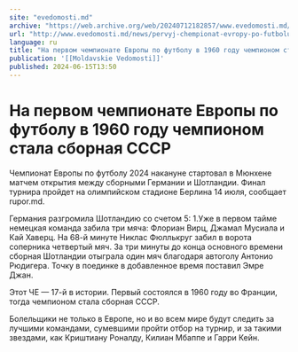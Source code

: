 ```yaml
---
site: "evedomosti.md"
archive: "https://web.archive.org/web/20240712182857/www.evedomosti.md/news/pervyj-chempionat-evropy-po-futbolu-sostoyalsya-v-1960-godu"
url: "http://www.evedomosti.md/news/pervyj-chempionat-evropy-po-futbolu-sostoyalsya-v-1960-godu"
language: ru
title: "На первом чемпионате Европы по футболу в 1960 году чемпионом стала сборная СССР"
publication: '[[Moldavskie Vedomosti]]'
published: 2024-06-15T13:50
---
```


# На первом чемпионате Европы по футболу в 1960 году чемпионом стала сборная СССР

Чемпионат Европы по футболу 2024 накануне стартовал в Мюнхене матчем открытия между сборными Германии и Шотландии. Финал турнира пройдет на олимпийском стадионе Берлина 14 июля, сообщает rupor.md.

Германия разгромила Шотландию со счетом 5: 1.Уже в первом тайме немецкая команда забила три мяча: Флориан Вирц, Джамал Мусиала и Кай Хаверц. На 68-й минуте Никлас Фюллькруг забил в ворота соперника четвертый мяч. За три минуты до конца основного времени сборная Шотландии отыграла один мяч благодаря автоголу Антонио Рюдигера. Точку в поединке в добавленное время поставил Эмре Джан.

Этот ЧЕ — 17-й в истории. Первый состоялся в 1960 году во Франции, тогда чемпионом стала сборная СССР.

Болельщики не только в Европе, но и во всем мире будут следить за лучшими командами, сумевшими пройти отбор на турнир, и за такими звездами, как Криштиану Роналду, Килиан Мбаппе и Гарри Кейн.